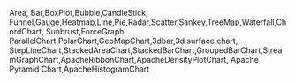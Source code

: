 Area, Bar,BoxPlot,Bubble,CandleStick, Funnel,Gauge,Heatmap,Line,Pie,Radar,Scatter,Sankey,TreeMap,Waterfall,ChordChart, Sunbrust,ForceGraph, ParallelChart,PolarChart,GeoMapChart,3dbar,3d surface chart, StepLineChart,StackedAreaChart,StackedBarChart,GroupedBarChart,StreamGraphChart,ApacheRibbonChart,ApacheDensityPlotChart, Apache Pyramid Chart,ApacheHistogramChart